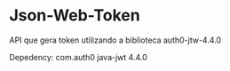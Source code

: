 # Json-Web-Token
API que gera token utilizando a biblioteca auth0-jtw-4.4.0

Depedency:
    <dependency>
			<groupId>com.auth0</groupId>
			<artifactId>java-jwt</artifactId>
			<version>4.4.0</version>
		</dependency>

